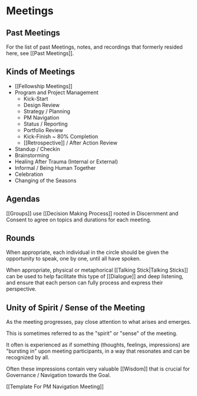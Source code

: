 # Meetings

## Past Meetings

For the list of past Meetings, notes, and recordings that formerly resided here, see [[Past Meetings]]. 

## Kinds of Meetings

- [[Fellowship Meetings]]
- Program and Project Management 
	- Kick-Start  
	- Design Review  
	- Strategy / Planning
	- PM Navigation 
	- Status / Reporting 
	- Portfolio Review 
	- Kick-Finish ~ 80% Completion 
	- [[Retrospective]] / After Action Review
- Standup / Checkin  
- Brainstorming  
- Healing After Trauma (Internal or External)  
- Informal / Being Human Together 
- Celebration  
- Changing of the Seasons  

## Agendas

[[Groups]] use [[Decision Making Process]] rooted in Discernment and Consent to agree on topics and durations for each meeting. 

## Rounds

When appropriate, each individual in the circle should be given the opportunity to speak, one by one, until all have spoken. 

When appropriate, physical or metaphorical [[Talking Stick|Talking Sticks]] can be used to help facilitate this type of [[Dialogue]] and deep listening, and ensure that each person can fully process and express their perspective. 

## Unity of Spirit / Sense of the Meeting

As the meeting progresses, pay close attention to what arises and emerges. 

This is sometimes referred to as the "spirit" or "sense" of the meeting. 

It often is experienced as if something (thoughts, feelings, impressions) are "bursting in" upon meeting participants, in a way that resonates and can be recognized by all. 

Often these impressions contain very valuable [[Wisdom]] that is crucial for Governance / Navigation towards the Goal. 

[[Template For PM Navigation Meeting]]  


